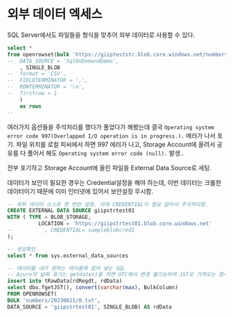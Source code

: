 # 외부 데이터 엑세스

SQL Server에서도 파일들을 형식을 맞추어 외부 데이터로 사용할 수 있다. 

```sql
select * 
from openrowset(bulk 'https://giipteststr.blob.core.windows.net/numbers/20230821/0.txt'
--	DATA_SOURCE = 'SqlOnDemandDemo',
	, SINGLE_BLOB
--	format = 'CSV', 
--	FIELDTERMINATOR = ',',
--	ROWTERMINATOR = '\n',
--	firstrow = 1
	) 
	as rows
--
```
여러가지 옵션들을 주석처리를 했다가 풀었다가 해봤는데 결국 `Operating system error code 997(Overlapped I/O operation is in progress.).` 에러가 나서 포기. 
파일 위치를 로컬 피씨에서 하면 997 에러가 나고, Storage Account에 올려서 공유를 다 풀어서 해도 `Operating system error code (null).`
발생.. 

전부 포기하고 
Storage Account에 올린 파일을 External Data Source로 세팅. 

데이터가 보안이 필요한 경우는 Credential설정을 해야 하는데, 이번 데이터는 크롤한 데이터이기 때문에 이미 인터넷에 있어서 보안설정 무시함. 

```sql
-- 외부 데이터 소스로 한 번만 설정. 아래 CREDENTIAL이 필요 없어서 주석처리함.
CREATE EXTERNAL DATA SOURCE giipstrtest01
WITH ( TYPE = BLOB_STORAGE,
          LOCATION = 'https://giipstrtest01.blob.core.windows.net'
--          , CREDENTIAL= sampleblobcred1
);

-- 생성확인
select * from sys.external_data_sources

-- 데이터를 내가 원하는 테이블에 집어 넣는 SQL
-- Azure의 날짜 표기는 getdate()를 하면 UTC에서 변경 불가능하여 JST로 가져오는 함수를 따로 만듬. dbo.fgetJST()
insert into tRawData(rdRegdt, rdData)
select dbo.fgetJST(), convert(varchar(max), BulkColumn)
FROM OPENROWSET( 
BULK 'numbers/20230821/0.txt',
DATA_SOURCE = 'giipstrtest01', SINGLE_BLOB) AS rdData

```
